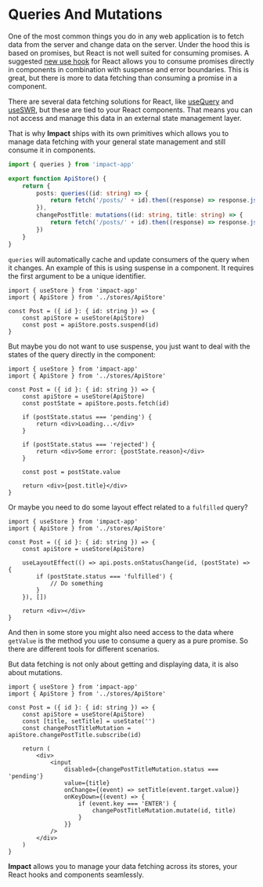 # Queries And Mutations

One of the most common things you do in any web application is to fetch data from the server and change data on the server. Under the hood this is based on promises, but React is not well suited for consuming promises. A suggested [new use hook](https://blixtdev.com/all-about-reacts-new-use-hook/) for React allows you to consume promises directly in components in combination with suspense and error boundaries. This is great, but there is more to data fetching than consuming a promise in a component.

There are several data fetching solutions for React, like [useQuery](https://tanstack.com/query/v4/docs/react/reference/useQuery) and [useSWR](https://swr.vercel.app/), but these are tied to your React components. That means you can not access and manage this data in an external state management layer.

That is why **Impact** ships with its own primitives which allows you to manage data fetching with your general state management and still consume it in components.

```ts
import { queries } from 'impact-app'

export function ApiStore() {
    return {
        posts: queries((id: string) => {
            return fetch('/posts/' + id).then((response) => response.json())
        }),
        changePostTitle: mutations((id: string, title: string) => {
            return fetch('/posts/' + id).then((response) => response.json()) 
        })
    }
}
```

`queries` will automatically cache and update consumers of the query when it changes. An example of this is using suspense in a component. It requires the first argument to be a unique identifier.

```tsx
import { useStore } from 'impact-app'
import { ApiStore } from '../stores/ApiStore'

const Post = ({ id }: { id: string }) => {
    const apiStore = useStore(ApiStore)
    const post = apiStore.posts.suspend(id)
}
```

But maybe you do not want to use suspense, you just want to deal with the states of the query directly in the component:

```tsx
import { useStore } from 'impact-app'
import { ApiStore } from '../stores/ApiStore'

const Post = ({ id }: { id: string }) => {
    const apiStore = useStore(ApiStore)
    const postState = apiStore.posts.fetch(id)

    if (postState.status === 'pending') {
        return <div>Loading...</div>
    }

    if (postState.status === 'rejected') {
        return <div>Some error: {postState.reason}</div>
    }

    const post = postState.value

    return <div>{post.title}</div>
}
```

Or maybe you need to do some layout effect related to a `fulfilled` query?

```tsx
import { useStore } from 'impact-app'
import { ApiStore } from '../stores/ApiStore'

const Post = ({ id }: { id: string }) => {
    const apiStore = useStore(ApiStore)
    
    useLayoutEffect(() => api.posts.onStatusChange(id, (postState) => {
        if (postState.status === 'fulfilled') {
            // Do something
        }
    }), [])

    return <div></div>
}
```

And then in some store you might also need access to the data where `getValue` is the method you use to consume a query as a pure promise. So there are different tools for different scenarios.

But data fetching is not only about getting and displaying data, it is also about mutations. 

```tsx
import { useStore } from 'impact-app'
import { ApiStore } from '../stores/ApiStore'

const Post = ({ id }: { id: string }) => {
    const apiStore = useStore(ApiStore)
    const [title, setTitle] = useState('')
    const changePostTitleMutation = apiStore.changePostTitle.subscribe(id)

    return (
        <div>
            <input
                disabled={changePostTitleMutation.status === 'pending'}
                value={title}
                onChange={(event) => setTitle(event.target.value)}
                onKeyDown={(event) => {
                    if (event.key === 'ENTER') {
                        changePostTitleMutation.mutate(id, title)
                    }
                }}
            />
        </div>
    )
}
```

**Impact** allows you to manage your data fetching across its stores, your React hooks and components seamlessly.
